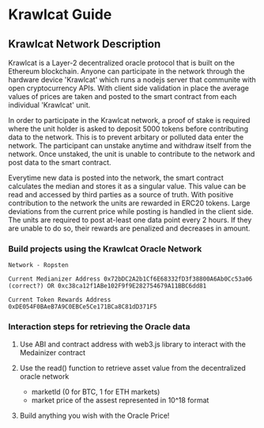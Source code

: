 # Krawlcat Guide 

## Krawlcat Network Description 

Krawlcat is a Layer-2 decentralized oracle protocol that is built on the Ethereum blockchain. Anyone can participate in the network through the hardware device 'Krawlcat' which runs a nodejs server that communite with open cryptocurrency APIs. With client side validation in place the average values of prices are taken and posted to the smart contract from each individual 'Krawlcat' unit.

In order to participate in the Krawlcat network, a proof of stake is required where the unit holder is asked to deposit 5000 tokens before contributing data to the network. This is to prevent arbitary or polluted data enter the network. The participant can unstake anytime and withdraw itself from the network. Once unstaked, the unit is unable to contribute to the network and post data to the smart contract.

Everytime new data is posted into the network, the smart contract calculates the median and stores it as a singular value. This value can be read and accessed by third parties as a source of truth. With positive contribution to the network the units are rewarded in ERC20 tokens. Large deviations from the current price while posting is handled in the client side. The units are required to post at-least one data point every 2 hours. If they are unable to do so, their rewards are penalized and decreases in amount.

### Build projects using the Krawlcat Oracle Network 

```
Network - Ropsten 

Current Medianizer Address 0x72bDC2A2b1Cf6E68332fD3f38800A6Ab0Cc53a06 (correct?) OR 0xc38ca12f1ABe102F9f9E282754679A11BBC6dd81

Current Token Rewards Address 0xDE054F0BAeB7A9C0EBCe5Ce171BCa8C81dD371F5
```

### Interaction steps for retrieving the Oracle data 


1. Use ABI and contract address with web3.js library to interact with the Medainizer contract 

2. Use the read() function to retrieve asset value from the decentralized oracle network
    -  marketId (0 for BTC, 1 for ETH markets)
    -  market price of the assest represented in 10^18 format 

3. Build anything you wish with the Oracle Price! 





